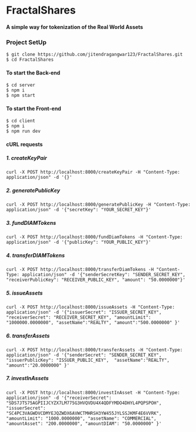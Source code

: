 # FractalShares
#### A simple way for tokenization of the Real World Assets


### Project SetUp

```shell
$ git clone https://github.com/jitendragangwar123/FractalShares.git
$ cd FractalShares
```
#### To start the Back-end
```shell
$ cd server
$ npm i
$ npm start
```
#### To start the Front-end
```shell
$ cd client
$ npm i
$ npm run dev
```


#### cURL requests

##### 1. createKeyPair

```shell
curl -X POST http://localhost:8000/createKeyPair -H "Content-Type: application/json" -d '{}'
```

##### 2. generatePublicKey

```shell
curl -X POST http://localhost:8000/generatePublicKey -H "Content-Type: application/json" -d '{"secretKey": "YOUR_SECRET_KEY"}'
```

##### 3. fundDIAMTokens

```shell
curl -X POST http://localhost:8000/fundDiamTokens -H "Content-Type: application/json" -d '{"publicKey": "YOUR_PUBLIC_KEY"}'
```

##### 4. transferDIAMTokens

```shell
curl -X POST http://localhost:8000/transferDiamTokens -H "Content-Type: application/json" -d '{"senderSecretKey": "SENDER_SECRET_KEY",  "receiverPublicKey": "RECEIVER_PUBLIC_KEY", "amount": "50.0000000"}'
```

##### 5. issueAssets

```shell
curl -X POST http://localhost:8000/issueAssets -H "Content-Type: application/json" -d '{"issuerSecret": "ISSUER_SECRET_KEY", "receiverSecret": "RECEIVER_SECRET_KEY", "amountLimit": "1000000.0000000", "assetName":"REALTY", "amount":"500.0000000" }'
```

##### 6. transferAssets

```shell
curl -X POST http://localhost:8000/transferAssets -H "Content-Type: application/json" -d '{"senderSecret": "SENDER_SECRET_KEY", "issuerPublicKey": "ISSUER_PUBLIC_KEY",  "assetName":"REALTY", "amount":"20.0000000" }'
```
##### 7. investInAssets

```shell
curl -X POST http://localhost:8000/investInAsset -H "Content-Type: application/json" -d '{"receiverSecret": "SDS7JTS75AGPIIJCYZX7LM775G3HVQVDU4X4QDFYMDO4DHYL4PQPSPOH", "issuerSecret": "SC4PC3VAGWDVCDMYEJQZWDX6AVWCTMHRSH3YW455JYLSSJKMF4E6VVRK", "amountLimit": "1000.0000000", "assetName": "COMMERCIAL", "amountAsset": "200.0000000", "amountDIAM": "50.0000000" }'

```